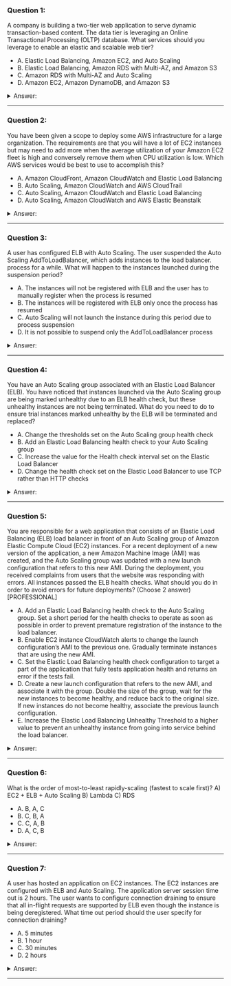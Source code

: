 ### Question 1:

A company is building a two-tier web application to serve dynamic transaction-based content. The data tier is leveraging an Online Transactional Processing (OLTP) database. What services should you leverage to enable an elastic and scalable web tier?

- A. Elastic Load Balancing, Amazon EC2, and Auto Scaling
- B. Elastic Load Balancing, Amazon RDS with Multi-AZ, and Amazon S3
- C. Amazon RDS with Multi-AZ and Auto Scaling
- D. Amazon EC2, Amazon DynamoDB, and Amazon S3

<details><summary>Answer:</summary><p>
[A]

Categories:
[S3, RDS, EC2, ASG, DynamoDB, ELB]

Explanation:

Question 1@http://jayendrapatil.com/aws-auto-scaling-elb/

</p></details><hr>

### Question 2:

You have been given a scope to deploy some AWS infrastructure for a large organization. The requirements are that you will have a lot of EC2 instances but may need to add more when the average utilization of your Amazon EC2 fleet is high and conversely remove them when CPU utilization is low. Which AWS services would be best to use to accomplish this?

- A. Amazon CloudFront, Amazon CloudWatch and Elastic Load Balancing
- B. Auto Scaling, Amazon CloudWatch and AWS CloudTrail
- C. Auto Scaling, Amazon CloudWatch and Elastic Load Balancing
- D. Auto Scaling, Amazon CloudWatch and AWS Elastic Beanstalk

<details><summary>Answer:</summary><p>
[C]

Categories:
[CloudFront, EC2, CloudWatch, ASG, ELB, Elastic Beanstalk, CloudTrail]

Explanation:

Question 2@http://jayendrapatil.com/aws-auto-scaling-elb/

</p></details><hr>

### Question 3:

A user has configured ELB with Auto Scaling. The user suspended the Auto Scaling AddToLoadBalancer, which adds instances to the load balancer. process for a while. What will happen to the instances launched during the suspension period?

- A. The instances will not be registered with ELB and the user has to manually register when the process is resumed
- B. The instances will be registered with ELB only once the process has resumed
- C. Auto Scaling will not launch the instance during this period due to process suspension
- D. It is not possible to suspend only the AddToLoadBalancer process

<details><summary>Answer:</summary><p>
[A]

Categories:
[ASG, ELB]

Explanation:

Question 3@http://jayendrapatil.com/aws-auto-scaling-elb/

</p></details><hr>

### Question 4:

You have an Auto Scaling group associated with an Elastic Load Balancer (ELB). You have noticed that instances launched via the Auto Scaling group are being marked unhealthy due to an ELB health check, but these unhealthy instances are not being terminated. What do you need to do to ensure trial instances marked unhealthy by the ELB will be terminated and replaced?

- A. Change the thresholds set on the Auto Scaling group health check
- B. Add an Elastic Load Balancing health check to your Auto Scaling group
- C. Increase the value for the Health check interval set on the Elastic Load Balancer
- D. Change the health check set on the Elastic Load Balancer to use TCP rather than HTTP checks

<details><summary>Answer:</summary><p>
[B]

Categories:
[ASG, ELB]

Explanation:

Question 4@http://jayendrapatil.com/aws-auto-scaling-elb/

</p></details><hr>

### Question 5:

You are responsible for a web application that consists of an Elastic Load Balancing (ELB) load balancer in front of an Auto Scaling group of Amazon Elastic Compute Cloud (EC2) instances. For a recent deployment of a new version of the application, a new Amazon Machine Image (AMI) was created, and the Auto Scaling group was updated with a new launch configuration that refers to this new AMI. During the deployment, you received complaints from users that the website was responding with errors. All instances passed the ELB health checks. What should you do in order to avoid errors for future deployments? (Choose 2 answer) [PROFESSIONAL]

- A. Add an Elastic Load Balancing health check to the Auto Scaling group. Set a short period for the health checks to operate as soon as possible in order to prevent premature registration of the instance to the load balancer.
- B. Enable EC2 instance CloudWatch alerts to change the launch configuration’s AMI to the previous one. Gradually terminate instances that are using the new AMI.
- C. Set the Elastic Load Balancing health check configuration to target a part of the application that fully tests application health and returns an error if the tests fail.
- D. Create a new launch configuration that refers to the new AMI, and associate it with the group. Double the size of the group, wait for the new instances to become healthy, and reduce back to the original size. If new instances do not become healthy, associate the previous launch configuration.
- E. Increase the Elastic Load Balancing Unhealthy Threshold to a higher value to prevent an unhealthy instance from going into service behind the load balancer.

<details><summary>Answer:</summary><p>
[C, D]

Categories:
[EC2, CloudWatch, ASG, EBS, ELB]

Explanation:

Question 5@http://jayendrapatil.com/aws-auto-scaling-elb/

</p></details><hr>

### Question 6:

What is the order of most-to-least rapidly-scaling (fastest to scale first)? A) EC2 + ELB + Auto Scaling B) Lambda C) RDS

- A. B, A, C
- B. C, B, A
- C. C, A, B
- D. A, C, B

<details><summary>Answer:</summary><p>
[A]

Categories:
[RDS, EC2, ASG, ELB, Lambda]

Explanation:

Question 6@http://jayendrapatil.com/aws-auto-scaling-elb/

A: (Lambda is designed to scale instantly. EC2 + ELB + Auto Scaling require single-digit minutes to scale out. RDS will take at least 15 minutes, and will apply OS patches or any other updates when applied.)

</p></details><hr>

### Question 7:

A user has hosted an application on EC2 instances. The EC2 instances are configured with ELB and Auto Scaling. The application server session time out is 2 hours. The user wants to configure connection draining to ensure that all in-flight requests are supported by ELB even though the instance is being deregistered. What time out period should the user specify for connection draining?

- A. 5 minutes
- B. 1 hour
- C. 30 minutes
- D. 2 hours

<details><summary>Answer:</summary><p>
[B]

Categories:
[SES, EC2, ASG, ELB]

Explanation:

Question 7@http://jayendrapatil.com/aws-auto-scaling-elb/

B: max allowed is 3600 secs that is close to 2 hours to keep the in flight requests alive

</p></details><hr>

